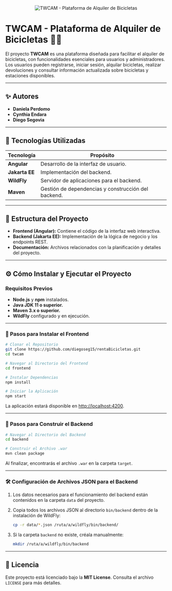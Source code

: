 <div align="center">
    <img src="https://github.com/diegoseg15/rentaBicicletas/blob/master/frontend/public/assets/CapturaPantalla.png?raw=true" alt="TWCAM - Plataforma de Alquiler de Bicicletas" />
</div>

# TWCAM - Plataforma de Alquiler de Bicicletas 🚴‍♂️

El proyecto **TWCAM** es una plataforma diseñada para facilitar el alquiler de bicicletas, con funcionalidades esenciales para usuarios y administradores. Los usuarios pueden registrarse, iniciar sesión, alquilar bicicletas, realizar devoluciones y consultar información actualizada sobre bicicletas y estaciones disponibles.

---

## ✨ Autores

- **Daniela Perdomo**  
- **Cynthia Endara**  
- **Diego Segovia**  

---

## 🚀 Tecnologías Utilizadas

| **Tecnología**         | **Propósito**                           |
|------------------------|-----------------------------------------|
| **Angular**            | Desarrollo de la interfaz de usuario.  |
| **Jakarta EE**         | Implementación del backend.            |
| **WildFly**            | Servidor de aplicaciones para el backend. |
| **Maven**              | Gestión de dependencias y construcción del backend. |

---

## 📂 Estructura del Proyecto

- **Frontend (Angular):** Contiene el código de la interfaz web interactiva.  
- **Backend (Jakarta EE):** Implementación de la lógica de negocio y los endpoints REST.  
- **Documentación:** Archivos relacionados con la planificación y detalles del proyecto.

---

## ⚙️ Cómo Instalar y Ejecutar el Proyecto

### Requisitos Previos

- **Node.js** y **npm** instalados.  
- **Java JDK 11 o superior.**  
- **Maven 3.x o superior.**  
- **WildFly** configurado y en ejecución.  

---

### 🔧 Pasos para Instalar el Frontend

```bash
# Clonar el Repositorio
git clone https://github.com/diegoseg15/rentaBicicletas.git
cd twcam

# Navegar al Directorio del Frontend
cd frontend

# Instalar Dependencias
npm install

# Iniciar la Aplicación
npm start
```

La aplicación estará disponible en [http://localhost:4200](http://localhost:4200).

---

### 🔧 Pasos para Construir el Backend

```bash
# Navegar al Directorio del Backend
cd backend

# Construir el Archivo .war
mvn clean package
```

Al finalizar, encontrarás el archivo `.war` en la carpeta `target`.

---

### 🛠️ Configuración de Archivos JSON para el Backend

1. Los datos necesarios para el funcionamiento del backend están contenidos en la carpeta `data` del proyecto.  
2. Copia todos los archivos JSON al directorio `bin/backend` dentro de la instalación de WildFly:
   ```bash
   cp -r data/*.json /ruta/a/wildfly/bin/backend/
   ```

3. Si la carpeta `backend` no existe, créala manualmente:
   ```bash
   mkdir /ruta/a/wildfly/bin/backend
   ```

---

## 📜 Licencia

Este proyecto está licenciado bajo la **MIT License**. Consulta el archivo `LICENSE` para más detalles.
